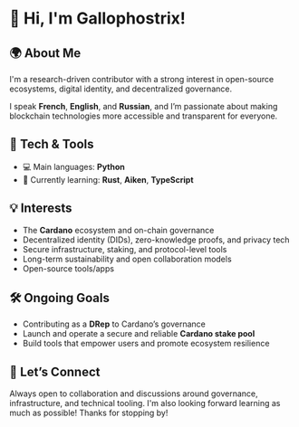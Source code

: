# 👋 Hi, I'm Gallophostrix!

## 🌍 About Me

I'm a research-driven contributor with a strong interest in open-source ecosystems, digital identity, and decentralized governance.  

I speak **French**, **English**, and **Russian**, and I’m passionate about making blockchain technologies more accessible and transparent for everyone.

## 🔧 Tech & Tools

- 💻 Main languages: **Python**
- 🚧 Currently learning: **Rust**, **Aiken**, **TypeScript**

## 💡 Interests

- The **Cardano** ecosystem and on-chain governance
- Decentralized identity (DIDs), zero-knowledge proofs, and privacy tech
- Secure infrastructure, staking, and protocol-level tools
- Long-term sustainability and open collaboration models
- Open-source tools/apps

## 🛠 Ongoing Goals

- Contributing as a **DRep** to Cardano’s governance
- Launch and operate a secure and reliable **Cardano stake pool**
- Build tools that empower users and promote ecosystem resilience

## 🤝 Let’s Connect

Always open to collaboration and discussions around governance, infrastructure, and technical tooling. I'm also looking forward learning as much as possible!
Thanks for stopping by!
